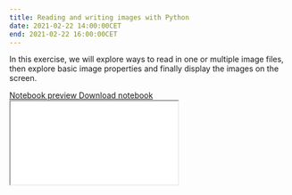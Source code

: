```yaml
---
title: Reading and writing images with Python
date: 2021-02-22 14:00:00CET
end: 2021-02-22 16:00:00CET
---
```

In this exercise, we will explore ways to read in one or multiple image files, then explore basic image properties and finally display the images on the screen.

<a class="btn btn-primary" role="button" data-toggle="collapse" href="#image_io" aria-expanded="false" aria-controls="image_io">
  Notebook preview
</a>
<a class="btn btn-primary" role="button" href="https://github.com/IES-HelmholtzZentrumMunchen/single-cell-analysis-course-2021/raw/master/notebooks/01_image_io.ipynb">
  Download notebook
</a>

<div class="collapse" id="image_io">
  <div class="embed-responsive embed-responsive-4by3">
    <iframe class="embed-responsive-item" title="Jupyter notebook" src="{{'/notebooks/01_image_io.html' | prepend: site.url }}">
  </div>
</div>
